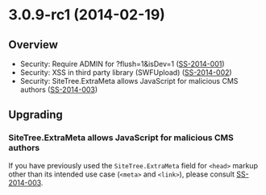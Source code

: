 # 3.0.9-rc1 (2014-02-19)

## Overview

 * Security: Require ADMIN for ?flush=1&isDev=1 ([SS-2014-001](http://www.silverstripe.org/ss-2014-001-require-admin-for-flush1-and-isdev1))
 * Security: XSS in third party library (SWFUpload) ([SS-2014-002](http://www.silverstripe.org/ss-2014-002-xss-in-third-party-library-swfupload/))
 * Security: SiteTree.ExtraMeta allows JavaScript for malicious CMS authors ([SS-2014-003](http://www.silverstripe.org/ss-2014-003-extrameta-allows-javascript-for-malicious-cms-authors-/))

## Upgrading

### SiteTree.ExtraMeta allows JavaScript for malicious CMS authors

If you have previously used the `SiteTree.ExtraMeta` field for `<head>` markup
other than its intended use case (`<meta>` and `<link>`), please consult
[SS-2014-003](http://www.silverstripe.org/ss-2014-003-extrameta-allows-javascript-for-malicious-cms-authors-/).